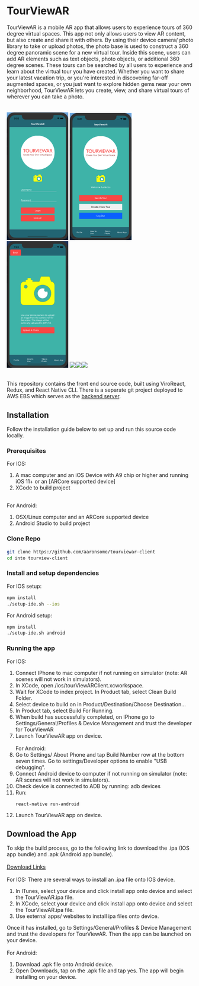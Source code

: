 # TourViewAR

TourViewAR is a mobile AR app that allows users to experience tours of 360 degree virtual spaces. This app not only allows users to view AR content, but also create and share it with others. By using their device camera/ photo library to take or upload photos, the photo base is used to construct a 360 degree panoramic scene for a new virtual tour. Inside this scene, users can add AR elements such as text objects, photo objects, or additional 360 degree scenes. These tours can be searched by all users to experience and learn about the virtual tour you have created. Whether you want to share your latest vacation trip, or you're interested in discovering far-off augmented spaces, or you just want to explore hidden gems near your own neighborhood, TourViewAR lets you create, view, and share virtual tours of wherever you can take a photo.  
<br/><br/>
<img src="images/app1.png" width="33%"/> <img src="images/app3.png" width="33%"/> <img src="images/app4.png" width="33%"/>
<img src="images/createtours.gif" width="33%"/><img src="images/viewtour.gif" width="33%"/><img src="images/ny2.gif" width="33%"/>
<br/><br/>

This repository contains the front end source code, built using ViroReact, Redux, and React Native CLI. There is a separate git project deployed to AWS EBS which serves as the [backend server](https://github.com/liu-austin/TourViewARServer_alpha).

## Installation

Follow the installation guide below to set up and run this source code locally.

### Prerequisites

For IOS:

1. A mac computer and an iOS Device with A9 chip or higher and running iOS 11+ or an [ARCore supported device]
2. XCode to build project
   <br/><br/>

For Android:

1. OSX/Linux computer and an ARCore supported device
2. Android Studio to build project

### Clone Repo

```sh
git clone https://github.com/aaronsomo/tourviewar-client
cd into tourview-client
```

### Install and setup dependencies

For IOS setup:

```sh
npm install
./setup-ide.sh --ios
```

For Android setup:

```sh
npm install
./setup-ide.sh android
```

### Running the app

For IOS:

1. Connect IPhone to mac computer if not running on simulator (note: AR scenes will not work in simulators).
2. In XCode, open /ios/tourViewARClient.xcworkspace.
3. Wait for XCode to index project. In Product tab, select Clean Build Folder.
4. Select device to build on in Product/Destination/Choose Destination...
5. In Product tab, select Build For Running.
6. When build has successfully completed, on IPhone go to Settings/General/Profiles & Device Management and trust the developer for TourViewAR
7. Launch TourViewAR app on device.
   <br/><br/>
   For Android:
8. Go to Settings/ About Phone and tap Build Number row at the bottom seven times. Go to settings/Developer options to enable "USB debugging".
9. Connect Android device to computer if not running on simulator (note: AR scenes will not work in simulators).
10. Check device is connected to ADB by running: adb devices
11. Run:
    ```sh
    react-native run-android
    ```
12. Launch TourViewAR app on device.

## Download the App

To skip the build process, go to the following link to download the .ipa (IOS app bundle) and .apk (Android app bundle).
<br/><br/>
[Download Links](Links)
<br/><br/>
For IOS:
There are several ways to install an .ipa file onto IOS device.

1. In ITunes, select your device and click install app onto device and select the TourViewAR.ipa file.
2. In XCode, select your device and click install app onto device and select the TourViewAR.ipa file.
3. Use external apps/ websites to install ipa files onto device.

Once it has installed, go to Settings/General/Profiles & Device Management and trust the developers for TourViewAR. Then the app can be launched on your device.
<br/><br/>
For Android:

1. Download .apk file onto Android device.
2. Open Downloads, tap on the .apk file and tap yes. The app will begin installing on your device.
